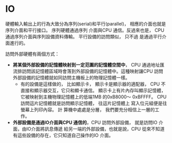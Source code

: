 # IO

硬體輸入輸出上的行為大致分為序列\(serial\)和平行\(parallel\)， 相應的介面也就是序列介面和平行接口。 序列硬體通過序列介面與CPU 通信。反過來也是， CPU 通過序列介面與序列設備資料傳輸。 平行設備的訪問類似， 只不過是通過平行介面進行的。

訪問外部硬體有兩個方式：

* **將某個外部設備的記憶體映射到一定范圍的記憶體空間中**， CPU 通過地址匯流排訪問該記憶體區域時會落到外部設備的記憶體中。這種映射讓CPU 訪問外部設備的記憶體就如同訪問主機板上的物理記憶體一樣。
  *  有的設備是這樣做的， 比如顯示卡， 顯示卡是顯示器的適配器， CPU 不直接和顯示器交互，它只和顯卡通信。 顯示卡上有片內存叫顯示記憶體，它被映射到主機物理記憶體上的低端1MB 的0xB8000～ 0xBFFFF。 CPU 訪問這片記憶體就是訪問顯示記憶體， 往這片記憶體上    寫入位元組便是往螢幕上列印內容。 計    算機中處處是分層， 我們要充分相信上一層的工作。
* **外部設備是通過IO介面與CPU 通信的**，CPU 訪問外部設備， 就是訪問IO 介面，由IO介面將訊息傳遞  給另一端的外部設備，也就是說，CPU 從來不知道有這些設備的存在，它只知道自己操作的IO 介面。

